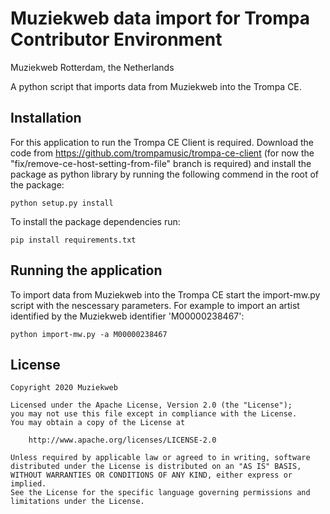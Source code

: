 # Muziekweb data import for Trompa Contributor Environment

Muziekweb Rotterdam, the Netherlands

A python script that imports data from Muziekweb into the Trompa CE.

## Installation

For this application to run the Trompa CE Client is required. Download the
code from https://github.com/trompamusic/trompa-ce-client (for now the
"fix/remove-ce-host-setting-from-file" branch is required) and install the
package as python library by running the following commend in the root of the
package:

    python setup.py install

To install the package dependencies run:

    pip install requirements.txt

## Running the application

To import data from Muziekweb into the Trompa CE start the import-mw.py script
with the nescessary parameters. For example to import an artist identified by
the Muziekweb identifier 'M00000238467':

    python import-mw.py -a M00000238467

## License

```
Copyright 2020 Muziekweb

Licensed under the Apache License, Version 2.0 (the "License");
you may not use this file except in compliance with the License.
You may obtain a copy of the License at

    http://www.apache.org/licenses/LICENSE-2.0

Unless required by applicable law or agreed to in writing, software
distributed under the License is distributed on an "AS IS" BASIS,
WITHOUT WARRANTIES OR CONDITIONS OF ANY KIND, either express or implied.
See the License for the specific language governing permissions and
limitations under the License.
```
